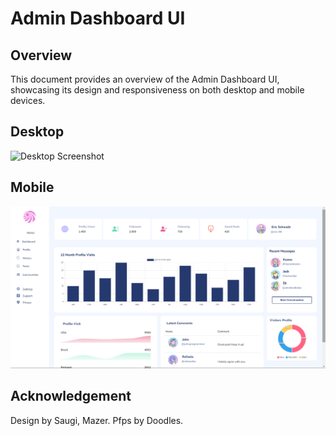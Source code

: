 # Admin Dashboard UI

## Overview

This document provides an overview of the Admin Dashboard UI, showcasing its design and responsiveness on both desktop and mobile devices.

## Desktop

![Desktop Screenshot](video/RPReplay-Final1688303223.MP4.png)

## Mobile

![Mobile Screenshot](imgs/screenshot.png)



## Acknowledgement

Design by Saugi, Mazer.
Pfps by Doodles.

